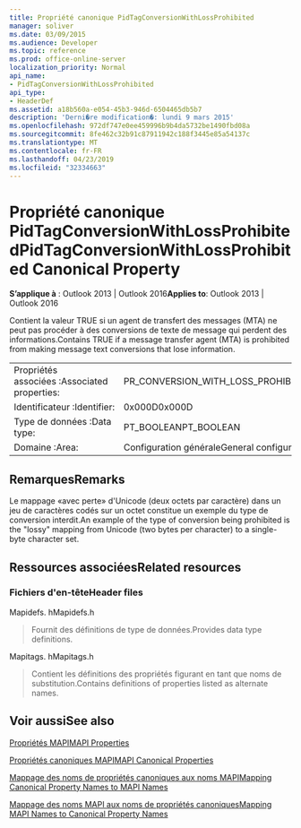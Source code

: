 ```yaml
---
title: Propriété canonique PidTagConversionWithLossProhibited
manager: soliver
ms.date: 03/09/2015
ms.audience: Developer
ms.topic: reference
ms.prod: office-online-server
localization_priority: Normal
api_name:
- PidTagConversionWithLossProhibited
api_type:
- HeaderDef
ms.assetid: a18b560a-e054-45b3-946d-6504465db5b7
description: 'Derni�re modification�: lundi 9 mars 2015'
ms.openlocfilehash: 972df747e0ee459996b9b4da5732be1490fbd08a
ms.sourcegitcommit: 8fe462c32b91c87911942c188f3445e85a54137c
ms.translationtype: MT
ms.contentlocale: fr-FR
ms.lasthandoff: 04/23/2019
ms.locfileid: "32334663"
---
```

# <a name="pidtagconversionwithlossprohibited-canonical-property"></a><span data-ttu-id="d26a8-103">Propriété canonique PidTagConversionWithLossProhibited</span><span class="sxs-lookup"><span data-stu-id="d26a8-103">PidTagConversionWithLossProhibited Canonical Property</span></span>

  
  
<span data-ttu-id="d26a8-104">**S’applique à** : Outlook 2013 | Outlook 2016</span><span class="sxs-lookup"><span data-stu-id="d26a8-104">**Applies to**: Outlook 2013 | Outlook 2016</span></span> 
  
<span data-ttu-id="d26a8-105">Contient la valeur TRUE si un agent de transfert des messages (MTA) ne peut pas procéder à des conversions de texte de message qui perdent des informations.</span><span class="sxs-lookup"><span data-stu-id="d26a8-105">Contains TRUE if a message transfer agent (MTA) is prohibited from making message text conversions that lose information.</span></span> 
  
|||
|:-----|:-----|
|<span data-ttu-id="d26a8-106">Propriétés associées :</span><span class="sxs-lookup"><span data-stu-id="d26a8-106">Associated properties:</span></span>  <br/> |<span data-ttu-id="d26a8-107">PR_CONVERSION_WITH_LOSS_PROHIBITED</span><span class="sxs-lookup"><span data-stu-id="d26a8-107">PR_CONVERSION_WITH_LOSS_PROHIBITED</span></span>  <br/> |
|<span data-ttu-id="d26a8-108">Identificateur :</span><span class="sxs-lookup"><span data-stu-id="d26a8-108">Identifier:</span></span>  <br/> |<span data-ttu-id="d26a8-109">0x000D</span><span class="sxs-lookup"><span data-stu-id="d26a8-109">0x000D</span></span>  <br/> |
|<span data-ttu-id="d26a8-110">Type de données :</span><span class="sxs-lookup"><span data-stu-id="d26a8-110">Data type:</span></span>  <br/> |<span data-ttu-id="d26a8-111">PT_BOOLEAN</span><span class="sxs-lookup"><span data-stu-id="d26a8-111">PT_BOOLEAN</span></span>  <br/> |
|<span data-ttu-id="d26a8-112">Domaine :</span><span class="sxs-lookup"><span data-stu-id="d26a8-112">Area:</span></span>  <br/> |<span data-ttu-id="d26a8-113">Configuration générale</span><span class="sxs-lookup"><span data-stu-id="d26a8-113">General configuration</span></span>  <br/> |
   
## <a name="remarks"></a><span data-ttu-id="d26a8-114">Remarques</span><span class="sxs-lookup"><span data-stu-id="d26a8-114">Remarks</span></span>

<span data-ttu-id="d26a8-115">Le mappage «avec perte» d'Unicode (deux octets par caractère) dans un jeu de caractères codés sur un octet constitue un exemple du type de conversion interdit.</span><span class="sxs-lookup"><span data-stu-id="d26a8-115">An example of the type of conversion being prohibited is the "lossy" mapping from Unicode (two bytes per character) to a single-byte character set.</span></span> 
  
## <a name="related-resources"></a><span data-ttu-id="d26a8-116">Ressources associées</span><span class="sxs-lookup"><span data-stu-id="d26a8-116">Related resources</span></span>

### <a name="header-files"></a><span data-ttu-id="d26a8-117">Fichiers d'en-tête</span><span class="sxs-lookup"><span data-stu-id="d26a8-117">Header files</span></span>

<span data-ttu-id="d26a8-118">Mapidefs. h</span><span class="sxs-lookup"><span data-stu-id="d26a8-118">Mapidefs.h</span></span>
  
> <span data-ttu-id="d26a8-119">Fournit des définitions de type de données.</span><span class="sxs-lookup"><span data-stu-id="d26a8-119">Provides data type definitions.</span></span>
    
<span data-ttu-id="d26a8-120">Mapitags. h</span><span class="sxs-lookup"><span data-stu-id="d26a8-120">Mapitags.h</span></span>
  
> <span data-ttu-id="d26a8-121">Contient les définitions des propriétés figurant en tant que noms de substitution.</span><span class="sxs-lookup"><span data-stu-id="d26a8-121">Contains definitions of properties listed as alternate names.</span></span>
    
## <a name="see-also"></a><span data-ttu-id="d26a8-122">Voir aussi</span><span class="sxs-lookup"><span data-stu-id="d26a8-122">See also</span></span>



[<span data-ttu-id="d26a8-123">Propriétés MAPI</span><span class="sxs-lookup"><span data-stu-id="d26a8-123">MAPI Properties</span></span>](mapi-properties.md)
  
[<span data-ttu-id="d26a8-124">Propriétés canoniques MAPI</span><span class="sxs-lookup"><span data-stu-id="d26a8-124">MAPI Canonical Properties</span></span>](mapi-canonical-properties.md)
  
[<span data-ttu-id="d26a8-125">Mappage des noms de propriétés canoniques aux noms MAPI</span><span class="sxs-lookup"><span data-stu-id="d26a8-125">Mapping Canonical Property Names to MAPI Names</span></span>](mapping-canonical-property-names-to-mapi-names.md)
  
[<span data-ttu-id="d26a8-126">Mappage des noms MAPI aux noms de propriétés canoniques</span><span class="sxs-lookup"><span data-stu-id="d26a8-126">Mapping MAPI Names to Canonical Property Names</span></span>](mapping-mapi-names-to-canonical-property-names.md)

